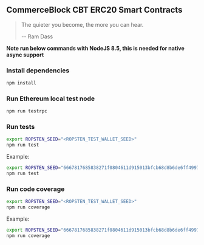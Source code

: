 ## CommerceBlock CBT ERC20 Smart Contracts ##

> The quieter you become, the more you can hear.
>
> -- Ram Dass



**Note run below commands with NodeJS 8.5, this is needed for native async support**

### Install dependencies ###

```bash
npm install
```

### Run Ethereum local test node ###

```bash
npm run testrpc
```

### Run tests ###

```bash
export ROPSTEN_SEED="<ROPSTEN_TEST_WALLET_SEED>"
npm run test
```

Example:
```bash
export ROPSTEN_SEED="6667817685838271f0804611d915013bfcb68d8b6de6ff49972a52db5fe134c2b821dde2ebadcac503f5b7d4c98293b7d399079ec5dac6fdff2a843ace8e65c3"
npm run test
```

### Run code coverage ###

```bash
export ROPSTEN_SEED="<ROPSTEN_TEST_WALLET_SEED>"
npm run coverage
```

Example:
```bash
export ROPSTEN_SEED="6667817685838271f0804611d915013bfcb68d8b6de6ff49972a52db5fe134c2b821dde2ebadcac503f5b7d4c98293b7d399079ec5dac6fdff2a843ace8e65c3"
npm run coverage
```
